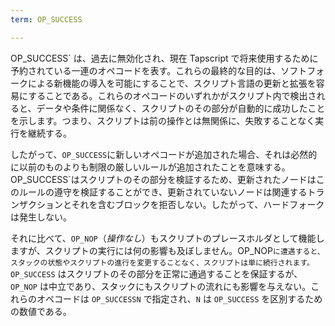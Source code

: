 ```yaml
---
term: OP_SUCCESS

---
```

OP_SUCCESS` は、過去に無効化され、現在 Tapscript で将来使用するために予約されている一連のオペコードを表す。これらの最終的な目的は、ソフトフォークによる新機能の導入を可能にすることで、スクリプト言語の更新と拡張を容易にすることである。これらのオペコードのいずれかがスクリプト内で検出されると、データや条件に関係なく、スクリプトのその部分が自動的に成功したことを示します。つまり、スクリプトは前の操作とは無関係に、失敗することなく実行を継続する。

したがって、`OP_SUCCESS`に新しいオペコードが追加された場合、それは必然的に以前のものよりも制限の厳しいルールが追加されたことを意味する。OP_SUCCESS`はスクリプトのその部分を検証するため、更新されたノードはこのルールの遵守を検証することができ、更新されていないノードは関連するトランザクションとそれを含むブロックを拒否しない。したがって、ハードフォークは発生しない。

それに比べて、`OP_NOP`（*操作なし*）もスクリプトのプレースホルダとして機能しますが、スクリプトの実行には何の影響も及ぼしません。OP_NOP`に遭遇すると、スタックの状態やスクリプトの進行を変更することなく、スクリプトは単に続行されます。OP_SUCCESS` はスクリプトのその部分を正常に通過することを保証するが、 `OP_NOP` は中立であり、スタックにもスクリプトの流れにも影響を与えない。これらのオペコードは `OP_SUCCESSN` で指定され、`N` は `OP_SUCCESS` を区別するための数値である。